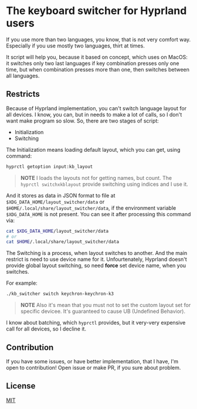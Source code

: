 # The keyboard switcher for Hyprland users

If you use more than two languages, you know, that is not very comfort way. Especially if you use mostly two languages, thirt at times.

It script will help you, because it based on concept, which uses on MacOS: it switches only two last languages if key combination presses only one time, but when combination presses more than one, then switches between all languages.

## Restricts

Because of Hyprland implementation, you can't switch language layout for all devices. I know, you can, but in needs to make a lot of calls, so I don't want make program so slow. So, there are two stages of script:

- Initialization
- Switching

The Initialization means loading default layout, which you can get, using command:

```bash
hyprctl getoption input:kb_layout
```

> __NOTE__
> I loads the layouts not for getting names, but count. The `hyprctl switchxkblayout` provide switching using indices and I use it.

And it stores as data in JSON format to file at `$XDG_DATA_HOME/layout_switcher/data` or `$HOME/.local/share/layout_switcher/data`, if the environment variable `$XDG_DATA_HOME` is not present. You can see it after processing this command via:

```bash
cat $XDG_DATA_HOME/layout_switcher/data
# or
cat $HOME/.local/share/layout_switcher/data
```

The Switching is a process, when layout switches to another. And the main restrict is need to use device name for it. Unfourtenately, Hyprland doesn't provide global layout switching, so need **force** set device name, when you switches.

For example:

```bash
./kb_switcher switch keychron-keychron-k3
```

> __NOTE__
> Also it's mean that you must not to set the custom layout set for specific devicee. It's guaranteed to cause UB (Undefined Behavior).

I know about batching, which `hyprctl` provides, but it very-very expensive call for all devices, so I decline it.

## Contribution

If you have some issues, or have better implementation, that I have, I'm open to contribution! Open issue or make PR, if you sure about problem.

## License

[MIT](/LICENSE)
